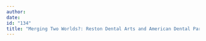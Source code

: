 ```yaml
---
author:
date:
id: "134"
title: "Merging Two Worlds?: Reston Dental Arts and American Dental Partners"
---
```

